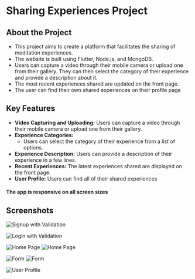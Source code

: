 # Sharing Experiences Project

## About the Project

- This project aims to create a platform that facilitates the sharing of meditation experiences.  
- The website is built using Flutter, Node.js, and MongoDB.
- Users can capture a video through their mobile camera or upload one from their gallery. They can then select the category of their experience and provide a description about it.
- The most recent experiences shared are updated on the front page.
- The user can find their own shared experiences on their profile page

## Key Features

- **Video Capturing and Uploading:** Users can capture a video through their mobile camera or upload one from their gallery.
- **Experience Categories:**
  - Users can select the category of their experience from a list of options.
- **Experience Description:** Users can provide a description of their experience in a few lines.
- **Recent Experiences:** The latest experiences shared are displayed on the front page.
- **User Profile:** Users can find all of their shared experiences

#### The app is responsive on all screen sizes

## Screenshots

![Signup with Validation](https://github.com/Sowbaranika1111/Experiences-Project-2/blob/main/demo_images/signUp_with_validation.jpeg)

![Login with Validation](https://github.com/Sowbaranika1111/Experiences-Project/blob/main/ideas_Images/2_login.png)

![Home Page](https://github.com/Sowbaranika1111/Experiences-Project-2/blob/main/demo_images/homePg_1.jpeg)
![Home Page](https://github.com/Sowbaranika1111/Experiences-Project-2/blob/main/demo_images/homePg_2.jpeg)

![Form](https://github.com/Sowbaranika1111/Experiences-Project-2/blob/main/demo_images/form.jpeg)
![Form](https://github.com/Sowbaranika1111/Experiences-Project-2/blob/main/demo_images/videoUploadOptions.jpeg)

![User Profile](https://github.com/Sowbaranika1111/Experiences-Project-2/blob/main/demo_images/user_profile.jpeg)
